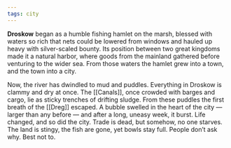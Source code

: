 ```yaml
---
tags: city
---
```

**Droskow** began as a humble fishing hamlet on the marsh, blessed with waters so rich that nets could be lowered from windows and hauled up heavy with silver-scaled bounty. Its position between two great kingdoms made it a natural harbor, where goods from the mainland gathered before venturing to the wider sea. From those waters the hamlet grew into a town, and the town into a city.

Now, the river has dwindled to mud and puddles. Everything in Droskow is clammy and dry at once. The [[Canals]], once crowded with barges and cargo, lie as sticky trenches of drifting sludge. From these puddles the first breath of the [[Dreg]] escaped. A bubble swelled in the heart of the city — larger than any before — and after a long, uneasy week, it burst. Life changed, and so did the city. Trade is dead, but somehow, no one starves. The land is stingy, the fish are gone, yet bowls stay full. People don’t ask why. Best not to.
